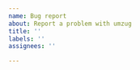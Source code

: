 ```yaml
---
name: Bug report
about: Report a problem with umzug
title: ''
labels: ''
assignees: ''

---
```


<!--
If you have a usage question, feature request, suggestion or another comment, please head over to the Discussions tab.

If it's an actual bug, go ahead and create an issue!

Please include
- the full umzug version you're using (e.g. v2.3.0 (latest stable), or v3.x (beta version)
- which storage you're using - e.g. SequelizeStorage, JsonStorage, a custom one, etc.
- relevant surrounding information like sequelize version if applicable
- node version, if it might be relevant
- dev setup. Are you using typescript? Vanilla commonjs?
- repro steps with as much detail as possible

You can delete this section, or leave it in - it won't be visible in the issue created.
-->
